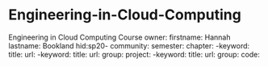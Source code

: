 # Engineering-in-Cloud-Computing
Engineering in Cloud Computing Course
owner:
  firstname: Hannah
  lastname: Bookland
  hid:sp20-
  community:
  semester:
 chapter:
  -keyword:
   title:
   url:
  -keyword:
   title:
   url:
   group:
 project:
  -keyword:
   title:
   url:
   group:
   code:

